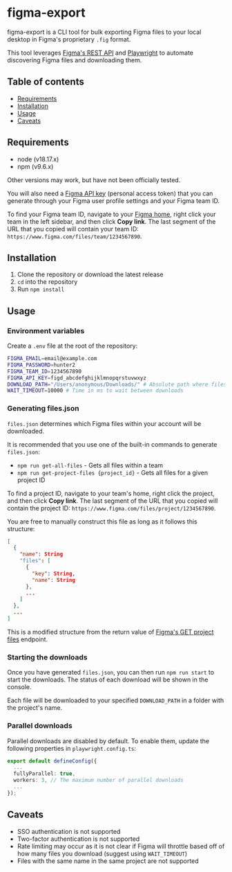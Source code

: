 # figma-export

figma-export is a CLI tool for bulk exporting Figma files to your local desktop in Figma's proprietary `.fig` format.

This tool leverages [Figma's REST API](https://www.figma.com/developers/api) and [Playwright](https://playwright.dev/) to automate discovering Figma files and downloading them.

## Table of contents

- [Requirements](#requirements)
- [Installation](#Installation)
- [Usage](#usage)
- [Caveats](#caveats)

## Requirements

- node (v18.17.x)
- npm (v9.6.x)

Other versions may work, but have not been officially tested.

You will also need a [Figma API key](https://www.figma.com/developers/api#authentication) (personal access token) that you can generate through your Figma user profile settings and your Figma team ID.

To find your Figma team ID, navigate to your [Figma home](https://www.figma.com/files/), right click your team in the left sidebar, and then click **Copy link**. The last segment of the URL that you copied will contain your team ID: `https://www.figma.com/files/team/1234567890`.

## Installation

1. Clone the repository or download the latest release
2. `cd` into the repository
3. Run `npm install`

## Usage

### Environment variables

Create a `.env` file at the root of the repository:

```sh
FIGMA_EMAIL=email@example.com
FIGMA_PASSWORD=hunter2
FIGMA_TEAM_ID=1234567890
FIGMA_API_KEY=figd_abcdefghijklmnopqrstuvwxyz
DOWNLOAD_PATH="/Users/anonymous/Downloads/" # Absolute path where files will be downloaded to
WAIT_TIMEOUT=10000 # Time in ms to wait between downloads
```

### Generating files.json

`files.json` determines which Figma files within your account will be downloaded.

It is recommended that you use one of the built-in commands to generate `files.json`:

- `npm run get-all-files` - Gets all files within a team
- `npm run get-project-files {project_id}` - Gets all files for a given project ID

To find a project ID, navigate to your team's home, right click the project, and then click **Copy link**. The last segment of the URL that you copied will contain the project ID: `https://www.figma.com/files/project/1234567890`.

You are free to manually construct this file as long as it follows this structure:

```json
[
  {
    "name": String
    "files": [
      {
        "key": String,
        "name": String
      },
      ...
    ]
  },
  ...
]
```

This is a modified structure from the return value of [Figma's GET project files](https://www.figma.com/developers/api#get-project-files-endpoint) endpoint.

### Starting the downloads

Once you have generated `files.json`, you can then run `npm run start` to start the downloads. The status of each download will be shown in the console.

Each file will be downloaded to your specified `DOWNLOAD_PATH` in a folder with the project's name.

### Parallel downloads

Parallel downloads are disabled by default. To enable them, update the following properties in `playwright.config.ts`:

```ts
export default defineConfig({
  ...
  fullyParallel: true,
  workers: 3, // The maximum number of parallel downloads
  ...
});
```

## Caveats

- SSO authentication is not supported
- Two-factor authentication is not supported
- Rate limiting may occur as it is not clear if Figma will throttle based off of how many files you download (suggest using `WAIT_TIMEOUT`)
- Files with the same name in the same project are not supported
